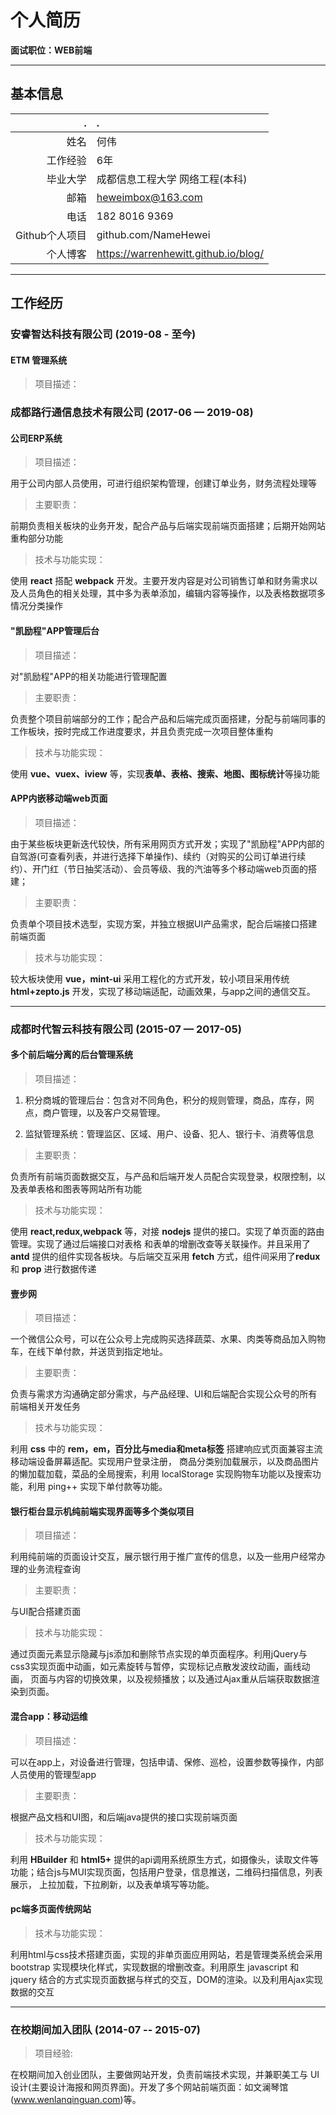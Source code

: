 # 个人简历

**面试职位：WEB前端**

---

## 基本信息

|. | .|
|-:|:-|
|姓名          |何伟|
|工作经验      |6年|
|毕业大学      |成都信息工程大学 网络工程(本科)|
|邮箱          |heweimbox@163.com|
|电话          |182 8016 9369|
|Github个人项目|github.com/NameHewei|
|个人博客      |https://warrenhewitt.github.io/blog/|

---

## 工作经历

### 安睿智达科技有限公司 (2019-08 - 至今)

#### ETM 管理系统

> 项目描述：



### 成都路行通信息技术有限公司 (2017-06 — 2019-08)

####  公司ERP系统
> 项目描述：

用于公司内部人员使用，可进行组织架构管理，创建订单业务，财务流程处理等

> 主要职责：

前期负责相关板块的业务开发，配合产品与后端实现前端页面搭建；后期开始网站重构部分功能

> 技术与功能实现：

使用 **react** 搭配 **webpack** 开发。主要开发内容是对公司销售订单和财务需求以及人员角色的相关处理，其中多为表单添加，编辑内容等操作，以及表格数据项多情况分类操作


#### "凯励程"APP管理后台

> 项目描述：

对"凯励程"APP的相关功能进行管理配置

> 主要职责：

负责整个项目前端部分的工作；配合产品和后端完成页面搭建，分配与前端同事的工作板块，按时完成工作进度要求，并且负责完成一次项目整体重构

> 技术与功能实现：

使用 **vue、vuex、iview** 等，实现**表单、表格、搜索、地图、图标统计**等操功能


#### APP内嵌移动端web页面

> 项目描述：

由于某些板块更新迭代较快，所有采用网页方式开发；实现了"凯励程"APP内部的自驾游(可查看列表，并进行选择下单操作)、续约（对购买的公司订单进行续约）、开门红（节日抽奖活动）、会员等级、我的汽油等多个移动端web页面的搭建；

> 主要职责：

负责单个项目技术选型，实现方案，并独立根据UI产品需求，配合后端接口搭建前端页面

> 技术与功能实现：

较大板块使用 **vue，mint-ui** 采用工程化的方式开发，较小项目采用传统 **html+zepto.js** 开发，实现了移动端适配，动画效果，与app之间的通信交互。

---

### 成都时代智云科技有限公司 (2015-07 — 2017-05)

#### 多个前后端分离的后台管理系统

> 项目描述：

1.  积分商城的管理后台：包含对不同角色，积分的规则管理，商品，库存，网点，商户管理，以及客户交易管理。

2.  监狱管理系统：管理监区、区域、用户、设备、犯人、银行卡、消费等信息

> 主要职责：

负责所有前端页面数据交互，与产品和后端开发人员配合实现登录，权限控制，以及表单表格和图表等网站所有功能

> 技术与功能实现：

使用 **react,redux,webpack** 等，对接 **nodejs** 提供的接口。实现了单页面的路由管理。实现了通过后端接口对表格 和表单的增删改查等关联操作。并且采用了  **antd** 提供的组件实现各板块。与后端交互采用 **fetch** 方式，组件间采用了**redux** 和 **prop** 进行数据传递


#### 壹步网

> 项目描述：

一个微信公众号，可以在公众号上完成购买选择蔬菜、水果、肉类等商品加入购物车，在线下单付款，并送货到指定地址。

> 主要职责：

负责与需求方沟通确定部分需求，与产品经理、UI和后端配合实现公众号的所有前端相关开发任务

> 技术与功能实现：

利用 **css** 中的 **rem，em，百分比与media和meta标签** 搭建响应式页面兼容主流移动端设备屏幕适配。实现用户登录注册， 商品分类别加载展示，以及商品图片的懒加载加载，菜品的全局搜索，利用 localStorage 实现购物车功能以及搜索功能，利用 ping++ 实现下单付款等功能。


#### 银行柜台显示机纯前端实现界面等多个类似项目

> 项目描述：

利用纯前端的页面设计交互，展示银行用于推广宣传的信息，以及一些用户经常办理的业务流程查询

> 主要职责：

与UI配合搭建页面

> 技术与功能实现：

通过页面元素显示隐藏与js添加和删除节点实现的单页面程序。利用jQuery与css3实现页面中动画，如元素旋转与暂停，实现标记点散发波纹动画，画线动画， 页面与内容的切换效果，以及视频播放；以及通过Ajax重从后端获取数据渲染到页面。

#### 混合app：移动运维

> 项目描述：

可以在app上，对设备进行管理，包括申请、保修、巡检，设置参数等操作，内部人员使用的管理型app

> 主要职责：

根据产品文档和UI图，和后端java提供的接口实现前端页面

> 技术与功能实现：

利用 **HBuilder** 和 **html5+** 提供的api调用系统原生方式，如摄像头，读取文件等功能；结合js与MUI实现页面，包括用户登录，信息推送，二维码扫描信息，列表展示， 上拉加载，下拉刷新，以及表单填写等功能。


#### pc端多页面传统网站

> 技术与功能实现：

利用html与css技术搭建页面，实现的非单页面应用网站，若是管理类系统会采用 bootstrap 实现模块化样式，实现数据的增删改查。利用原生 javascript 和 jquery 结合的方式实现页面数据与样式的交互，DOM的渲染。以及利用Ajax实现数据的交互

---

### 在校期间加入团队 (2014-07 -- 2015-07)

> 项目经验:

在校期间加入创业团队，主要做网站开发，负责前端技术实现，并兼职美工与 UI 设计(主要设计海报和网页界面)。开发了多个网站前端页面：如文澜琴馆(www.wenlanqinguan.com)等。